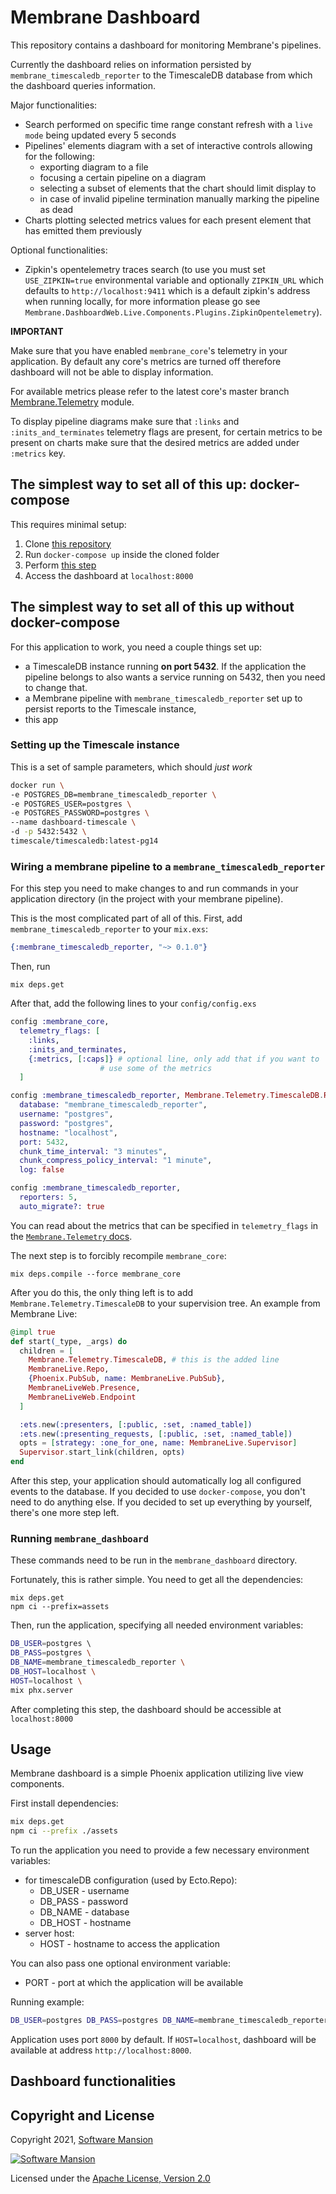 # Membrane Dashboard 

This repository contains a dashboard for monitoring Membrane's pipelines.

Currently the dashboard relies on information persisted by `membrane_timescaledb_reporter` to 
the TimescaleDB database from which the dashboard queries information. 

Major functionalities:
* Search performed on specific time range constant refresh with a  `live mode` being updated every 5 seconds
* Pipelines' elements diagram with a set of interactive controls allowing for the following: 
    - exporting diagram to a file 
    - focusing a certain pipeline on a diagram
    - selecting a subset of elements that the chart should limit display to 
    - in case of invalid pipeline termination manually marking the pipeline as dead
* Charts plotting selected metrics values for each present element that has emitted them previously 
    
Optional functionalities:
* Zipkin's opentelemetry traces search (to use you must set `USE_ZIPKIN=true` environmental variable and optionally `ZIPKIN_URL` which defaults to `http://localhost:9411` which is a default
  zipkin's address when running locally, for more information please go see `Membrane.DashboardWeb.Live.Components.Plugins.ZipkinOpentelemetry`).

**IMPORTANT**

Make sure that you have enabled `membrane_core`'s telemetry in your application. By default any core's metrics are turned off
therefore dashboard will not be able to display information. 

For available metrics please refer to the latest core's master branch
[Membrane.Telemetry](https://github.com/membraneframework/membrane_core/blob/3193167ee8eb2d842006d43937d06bda9933d37f/lib/membrane/telemetry.ex#L30) module.

To display pipeline diagrams make sure that `:links` and `:inits_and_terminates` telemetry flags are present,
for certain metrics to be present on charts make sure that the desired metrics are added under `:metrics` key. 

## The simplest way to set all of this up: docker-compose

This requires minimal setup:
1. Clone [this repository](https://github.com/membraneframework/membrane_telemetry_dashboard)
2. Run `docker-compose up` inside the cloned folder
3. Perform [this step](#wiring-a-membrane-pipeline-to-a-membrane_timescaledb_reporter)
4. Access the dashboard at `localhost:8000`

## The simplest way to set all of this up without docker-compose

For this application to work, you need a couple things set up:

  - a TimescaleDB instance running **on port 5432**. If the application the pipeline belongs to also wants a service running on 5432, then you need to change that.
  - a Membrane pipeline with `membrane_timescaledb_reporter` set up to persist reports to the Timescale instance,
  - this app

### Setting up the Timescale instance

This is a set of sample parameters, which should _just work_

```bash
docker run \
-e POSTGRES_DB=membrane_timescaledb_reporter \
-e POSTGRES_USER=postgres \
-e POSTGRES_PASSWORD=postgres \
--name dashboard-timescale \
-d -p 5432:5432 \
timescale/timescaledb:latest-pg14
```

### Wiring a membrane pipeline to a `membrane_timescaledb_reporter`

For this step you need to make changes to and run commands in your application directory (in the project with your membrane pipeline). 

This is the most complicated part of all of this. First, add `membrane_timescaledb_reporter` to your `mix.exs`:

```elixir
{:membrane_timescaledb_reporter, "~> 0.1.0"}
```
  
Then, run

```
mix deps.get
```

After that, add the following lines to your `config/config.exs`

```elixir
config :membrane_core,
  telemetry_flags: [
    :links,
    :inits_and_terminates,
    {:metrics, [:caps]} # optional line, only add that if you want to
	                # use some of the metrics
  ]

config :membrane_timescaledb_reporter, Membrane.Telemetry.TimescaleDB.Repo,
  database: "membrane_timescaledb_reporter",
  username: "postgres",
  password: "postgres",
  hostname: "localhost",
  port: 5432,
  chunk_time_interval: "3 minutes",
  chunk_compress_policy_interval: "1 minute",
  log: false

config :membrane_timescaledb_reporter,
  reporters: 5,
  auto_migrate?: true
```

You can read about the metrics that can be specified in `telemetry_flags` in the [`Membrane.Telemetry` docs](https://hexdocs.pm/membrane_core/0.11.2/Membrane.Telemetry.html#module-enabling-certain-metrics-events).

The next step is to forcibly recompile `membrane_core`:

```
mix deps.compile --force membrane_core
```

After you do this, the only thing left is to add `Membrane.Telemetry.TimescaleDB` to your supervision tree.  An example from Membrane Live:

```elixir
@impl true
def start(_type, _args) do
  children = [
	Membrane.Telemetry.TimescaleDB, # this is the added line
	MembraneLive.Repo,
	{Phoenix.PubSub, name: MembraneLive.PubSub},
	MembraneLiveWeb.Presence,
	MembraneLiveWeb.Endpoint
  ]

  :ets.new(:presenters, [:public, :set, :named_table])
  :ets.new(:presenting_requests, [:public, :set, :named_table])
  opts = [strategy: :one_for_one, name: MembraneLive.Supervisor]
  Supervisor.start_link(children, opts)
end
```

After this step, your application should automatically log all configured events to the database. If you decided to use `docker-compose`, you don't need to do anything else. If you decided to set up everything by yourself, there's one more step left.

### Running `membrane_dashboard`
These commands need to be run in the `membrane_dashboard` directory.

Fortunately, this is rather simple. You need to get all the dependencies:

```
mix deps.get
npm ci --prefix=assets
```

Then, run the application, specifying all needed environment variables:

```bash
DB_USER=postgres \ 
DB_PASS=postgres \
DB_NAME=membrane_timescaledb_reporter \
DB_HOST=localhost \
HOST=localhost \
mix phx.server
```

After completing this step, the dashboard should be accessible at `localhost:8000`

## Usage

Membrane dashboard is a simple Phoenix application utilizing live view components.

First install dependencies:
```bash
mix deps.get
npm ci --prefix ./assets
```

To run the application you need to provide a few necessary environment variables:
* for timescaleDB configuration (used by Ecto.Repo):
    * DB_USER - username
    * DB_PASS - password
    * DB_NAME - database
    * DB_HOST - hostname
* server host:
    * HOST - hostname to access the application

You can also pass one optional environment variable:
* PORT - port at which the application will be available

Running example:
```bash
DB_USER=postgres DB_PASS=postgres DB_NAME=membrane_timescaledb_reporter DB_HOST=localhost HOST=localhost mix phx.server
```

Application uses port `8000` by default. If `HOST=localhost`, dashboard will be available at address `http://localhost:8000`.

## Dashboard functionalities


## Copyright and License

Copyright 2021, [Software Mansion](https://swmansion.com/?utm_source=git&utm_medium=readme&utm_campaign=membrane_dashboard)

[![Software Mansion](https://logo.swmansion.com/logo?color=white&variant=desktop&width=200&tag=membrane-github)](https://swmansion.com/?utm_source=git&utm_medium=readme&utm_campaign=membrane_dashboard)

Licensed under the [Apache License, Version 2.0](LICENSE)
